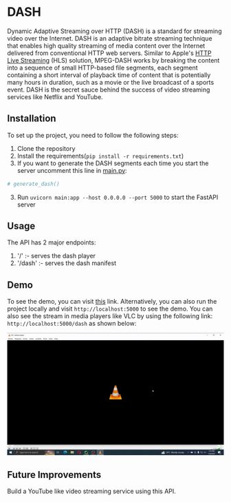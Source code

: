 # DASH
Dynamic Adaptive Streaming over HTTP (DASH) is a standard for streaming video over the Internet. DASH is an adaptive bitrate streaming technique that enables high quality streaming of media content over the Internet delivered from conventional HTTP web servers. Similar to Apple's [HTTP Live Streaming](https://dash-zdvi.onrender.com) (HLS) solution, MPEG-DASH works by breaking the content into a sequence of small HTTP-based file segments, each segment containing a short interval of playback time of content that is potentially many hours in duration, such as a movie or the live broadcast of a sports event.
DASH is the secret sauce behind the success of video streaming services like Netflix and YouTube.

## Installation
To set up the project, you need to follow the following steps:
1. Clone the repository
2. Install the requirements(`pip install -r requirements.txt`)
3. If you want to generate the DASH segments each time you start the server uncomment this line in [main.py](main.py):
```python
# generate_dash()
```
3. Run `uvicorn main:app --host 0.0.0.0 --port 5000` to start the FastAPI server

## Usage
The API has 2 major endpoints:
1.  '/' :- serves the dash player
2. '/dash' :- serves the dash manifest

## Demo
To see the demo, you can visit [this](http://dash-zdvi.onrender.com) link. Alternatively, you can also run the project locally and visit `http://localhost:5000` to see the demo.
You can also see the stream in media players like VLC by using the following link: `http://localhost:5000/dash` as shown below:

![VLC](screenshots/demo.gif?raw=true "DEMO")

## Future Improvements
Build a YouTube like video streaming service using this API.
